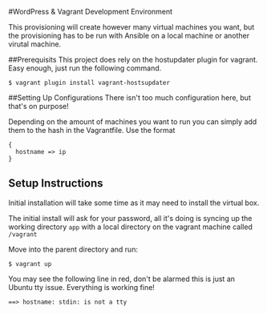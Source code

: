 #WordPress & Vagrant Development Environment

This provisioning will create however many virtual machines you want, but the
provisioning has to be run with Ansible on a local machine or another virutal
machine.

##Prerequisits
This project does rely on the hostupdater plugin for vagrant. Easy enough, just
run the following command.

```
$ vagrant plugin install vagrant-hostsupdater
```

##Setting Up Configurations
There isn't too much configuration here, but that's on purpose!

Depending on the amount of machines you want to run you can simply add them
to the hash in the Vagrantfile. Use the format

```
{
  hostname => ip
}
```

## Setup Instructions
Initial installation will take some time as it may need to install the
virtual box.

The initial install will ask for your password, all it's doing is syncing
up the working directory ```app``` with a local directory on the vagrant
machine called ```/vagrant```

Move into the parent directory and run:
```
$ vagrant up
```
You may see the following line in red, don't be alarmed this is just an Ubuntu
tty issue. Everything is working fine!

```
==> hostname: stdin: is not a tty
```